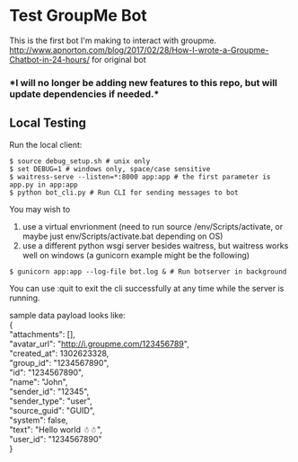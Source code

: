 # Test GroupMe Bot

This is the first bot I'm making to interact with groupme.
http://www.apnorton.com/blog/2017/02/28/How-I-wrote-a-Groupme-Chatbot-in-24-hours/ for original bot

### \*I will no longer be adding new features to this repo, but will update dependencies if needed.\*  

## Local Testing

Run the local client: 

```
$ source debug_setup.sh # unix only
$ set DEBUG=1 # windows only, space/case sensitive
$ waitress-serve --listen=*:8000 app:app # the first parameter is app.py in app:app
$ python bot_cli.py # Run CLI for sending messages to bot
```
You may wish to  
1. use a virtual envrionment (need to run source /env/Scripts/activate, or maybe just env/Scripts/activate.bat depending on OS)
2. use a different python wsgi server besides waitress, but waitress works well on windows (a gunicorn example might be the following)
```
$ gunicorn app:app --log-file bot.log & # Run botserver in background
```
You can use :quit to exit the cli successfully at any time while the server is running.  


sample data payload looks like:  
{  
  "attachments": [],  
  "avatar_url": "http://i.groupme.com/123456789",  
  "created_at": 1302623328,  
  "group_id": "1234567890",  
  "id": "1234567890",  
  "name": "John",  
  "sender_id": "12345",  
  "sender_type": "user",  
  "source_guid": "GUID",  
  "system": false,  
  "text": "Hello world ☃☃",  
  "user_id": "1234567890"  
}  
